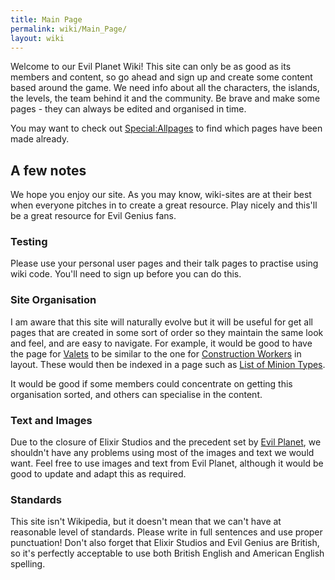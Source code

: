```yaml
---
title: Main Page
permalink: wiki/Main_Page/
layout: wiki
---
```


Welcome to our Evil Planet Wiki! This site can only be as good as its
members and content, so go ahead and sign up and create some content
based around the game. We need info about all the characters, the
islands, the levels, the team behind it and the community. Be brave and
make some pages - they can always be edited and organised in time.

You may want to check out
[Special:Allpages](/wiki/Special:Allpages "wikilink") to find which pages have
been made already.

A few notes
-----------

We hope you enjoy our site. As you may know, wiki-sites are at their
best when everyone pitches in to create a great resource. Play nicely
and this'll be a great resource for Evil Genius fans.

### Testing

Please use your personal user pages and their talk pages to practise
using wiki code. You'll need to sign up before you can do this.

### Site Organisation

I am aware that this site will naturally evolve but it will be useful
for get all pages that are created in some sort of order so they
maintain the same look and feel, and are easy to navigate. For example,
it would be good to have the page for [Valets](/wiki/Valets "wikilink") to be
similar to the one for [Construction
Workers](/wiki/Construction_Workers "wikilink") in layout. These would then be
indexed in a page such as [List of Minion
Types](/wiki/List_of_Minion_Types "wikilink").

It would be good if some members could concentrate on getting this
organisation sorted, and others can specialise in the content.

### Text and Images

Due to the closure of Elixir Studios and the precedent set by [Evil
Planet](http://www.evilplanet.com), we shouldn't have any problems using
most of the images and text we would want. Feel free to use images and
text from Evil Planet, although it would be good to update and adapt
this as required.

### Standards

This site isn't Wikipedia, but it doesn't mean that we can't have at
reasonable level of standards. Please write in full sentences and use
proper punctuation! Don't also forget that Elixir Studios and Evil
Genius are British, so it's perfectly acceptable to use both British
English and American English spelling.
